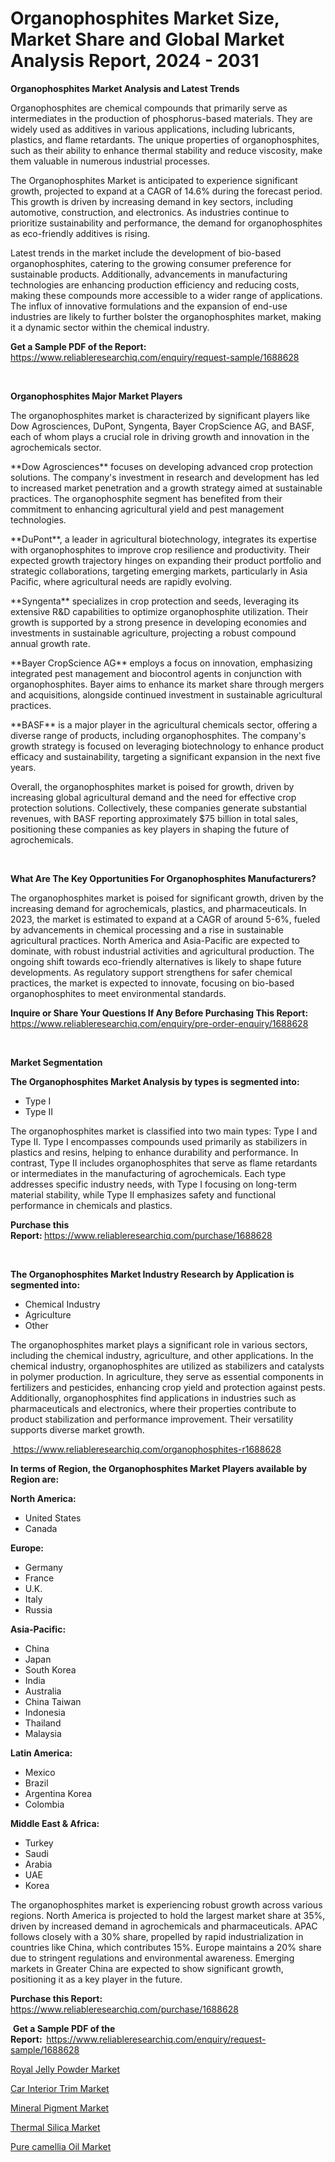 <p><h1>Organophosphites Market Size, Market Share and Global Market Analysis Report, 2024 - 2031</h1></p><p><strong>Organophosphites Market Analysis and Latest Trends</strong></p>
<p><p>Organophosphites are chemical compounds that primarily serve as intermediates in the production of phosphorus-based materials. They are widely used as additives in various applications, including lubricants, plastics, and flame retardants. The unique properties of organophosphites, such as their ability to enhance thermal stability and reduce viscosity, make them valuable in numerous industrial processes.</p><p>The Organophosphites Market is anticipated to experience significant growth, projected to expand at a CAGR of 14.6% during the forecast period. This growth is driven by increasing demand in key sectors, including automotive, construction, and electronics. As industries continue to prioritize sustainability and performance, the demand for organophosphites as eco-friendly additives is rising.</p><p>Latest trends in the market include the development of bio-based organophosphites, catering to the growing consumer preference for sustainable products. Additionally, advancements in manufacturing technologies are enhancing production efficiency and reducing costs, making these compounds more accessible to a wider range of applications. The influx of innovative formulations and the expansion of end-use industries are likely to further bolster the organophosphites market, making it a dynamic sector within the chemical industry.</p></p>
<p><strong>Get a Sample PDF of the Report:&nbsp;</strong> <a href="https://www.reliableresearchiq.com/enquiry/request-sample/1688628?utm_campaign=1686&utm_medium=2&utm_source=Github&utm_content=ia&utm_term=17102024&utm_id=organophosphites">https://www.reliableresearchiq.com/enquiry/request-sample/1688628</a></p>
<p>&nbsp;</p>
<p><strong>Organophosphites Major Market Players</strong></p>
<p><p>The organophosphites market is characterized by significant players like Dow Agrosciences, DuPont, Syngenta, Bayer CropScience AG, and BASF, each of whom plays a crucial role in driving growth and innovation in the agrochemicals sector.</p><p>**Dow Agrosciences** focuses on developing advanced crop protection solutions. The company's investment in research and development has led to increased market penetration and a growth strategy aimed at sustainable practices. The organophosphite segment has benefited from their commitment to enhancing agricultural yield and pest management technologies.</p><p>**DuPont**, a leader in agricultural biotechnology, integrates its expertise with organophosphites to improve crop resilience and productivity. Their expected growth trajectory hinges on expanding their product portfolio and strategic collaborations, targeting emerging markets, particularly in Asia Pacific, where agricultural needs are rapidly evolving.</p><p>**Syngenta** specializes in crop protection and seeds, leveraging its extensive R&D capabilities to optimize organophosphite utilization. Their growth is supported by a strong presence in developing economies and investments in sustainable agriculture, projecting a robust compound annual growth rate.</p><p>**Bayer CropScience AG** employs a focus on innovation, emphasizing integrated pest management and biocontrol agents in conjunction with organophosphites. Bayer aims to enhance its market share through mergers and acquisitions, alongside continued investment in sustainable agricultural practices.</p><p>**BASF** is a major player in the agricultural chemicals sector, offering a diverse range of products, including organophosphites. The company's growth strategy is focused on leveraging biotechnology to enhance product efficacy and sustainability, targeting a significant expansion in the next five years.</p><p>Overall, the organophosphites market is poised for growth, driven by increasing global agricultural demand and the need for effective crop protection solutions. Collectively, these companies generate substantial revenues, with BASF reporting approximately $75 billion in total sales, positioning these companies as key players in shaping the future of agrochemicals.</p></p>
<p>&nbsp;</p>
<p><strong>What Are The Key Opportunities For Organophosphites Manufacturers?</strong></p>
<p><p>The organophosphites market is poised for significant growth, driven by the increasing demand for agrochemicals, plastics, and pharmaceuticals. In 2023, the market is estimated to expand at a CAGR of around 5-6%, fueled by advancements in chemical processing and a rise in sustainable agricultural practices. North America and Asia-Pacific are expected to dominate, with robust industrial activities and agricultural production. The ongoing shift towards eco-friendly alternatives is likely to shape future developments. As regulatory support strengthens for safer chemical practices, the market is expected to innovate, focusing on bio-based organophosphites to meet environmental standards.</p></p>
<p><strong>Inquire or Share Your Questions If Any Before Purchasing This Report:</strong> <a href="https://www.reliableresearchiq.com/enquiry/pre-order-enquiry/1688628?utm_campaign=1686&utm_medium=2&utm_source=Github&utm_content=ia&utm_term=17102024&utm_id=organophosphites">https://www.reliableresearchiq.com/enquiry/pre-order-enquiry/1688628</a></p>
<p>&nbsp;</p>
<p><strong>Market Segmentation</strong></p>
<p><strong>The Organophosphites Market Analysis by types is segmented into:</strong></p>
<p><ul><li>Type I</li><li>Type II</li></ul></p>
<p><p>The organophosphites market is classified into two main types: Type I and Type II. Type I encompasses compounds used primarily as stabilizers in plastics and resins, helping to enhance durability and performance. In contrast, Type II includes organophosphites that serve as flame retardants or intermediates in the manufacturing of agrochemicals. Each type addresses specific industry needs, with Type I focusing on long-term material stability, while Type II emphasizes safety and functional performance in chemicals and plastics.</p></p>
<p><strong>Purchase this Report:&nbsp;</strong><a href="https://www.reliableresearchiq.com/purchase/1688628?utm_campaign=1686&utm_medium=2&utm_source=Github&utm_content=ia&utm_term=17102024&utm_id=organophosphites">https://www.reliableresearchiq.com/purchase/1688628</a></p>
<p>&nbsp;</p>
<p><strong>The Organophosphites Market Industry Research by Application is segmented into:</strong></p>
<p><ul><li>Chemical Industry</li><li>Agriculture</li><li>Other</li></ul></p>
<p><p>The organophosphites market plays a significant role in various sectors, including the chemical industry, agriculture, and other applications. In the chemical industry, organophosphites are utilized as stabilizers and catalysts in polymer production. In agriculture, they serve as essential components in fertilizers and pesticides, enhancing crop yield and protection against pests. Additionally, organophosphites find applications in industries such as pharmaceuticals and electronics, where their properties contribute to product stabilization and performance improvement. Their versatility supports diverse market growth.</p></p>
<p><a href="https://www.reliableresearchiq.com/organophosphites-r1688628?utm_campaign=1686&utm_medium=2&utm_source=Github&utm_content=ia&utm_term=17102024&utm_id=organophosphites">&nbsp;https://www.reliableresearchiq.com/organophosphites-r1688628</a></p>
<p><strong>In terms of Region, the Organophosphites Market Players available by Region are:</strong></p>
<p>
    <p> <strong> North America: </strong>
        <ul>
            <li>United States</li>
            <li>Canada</li>
        </ul>
        </p> 
    <p> <strong> Europe: </strong>
        <ul>
            <li>Germany</li>
            <li>France</li>
            <li>U.K.</li>
            <li>Italy</li>
            <li>Russia</li>
        </ul>
        </p> 
    <p> <strong> Asia-Pacific: </strong>
        <ul>
            <li>China</li>
            <li>Japan</li>
            <li>South Korea</li>
            <li>India</li>
            <li>Australia</li>
            <li>China Taiwan</li>
            <li>Indonesia</li>
            <li>Thailand</li>
            <li>Malaysia</li>
        </ul>
        </p> 
    <p> <strong> Latin America: </strong>
        <ul>
            <li>Mexico</li>
            <li>Brazil</li>
            <li>Argentina Korea</li>
            <li>Colombia</li>
        </ul>
        </p> 
    <p> <strong> Middle East & Africa: </strong>
        <ul>
            <li>Turkey</li>
            <li>Saudi</li>
            <li>Arabia</li>
            <li>UAE</li>
            <li>Korea</li>
        </ul>
    </p>
    </p>
<p><p>The organophosphites market is experiencing robust growth across various regions. North America is projected to hold the largest market share at 35%, driven by increased demand in agrochemicals and pharmaceuticals. APAC follows closely with a 30% share, propelled by rapid industrialization in countries like China, which contributes 15%. Europe maintains a 20% share due to stringent regulations and environmental awareness. Emerging markets in Greater China are expected to show significant growth, positioning it as a key player in the future.</p></p>
<p><strong>Purchase this Report: </strong><a href="https://www.reliableresearchiq.com/purchase/1688628?utm_campaign=1686&utm_medium=2&utm_source=Github&utm_content=ia&utm_term=17102024&utm_id=organophosphites">https://www.reliableresearchiq.com/purchase/1688628</a></p>
<p>&nbsp;<strong>Get a Sample PDF of the Report:&nbsp;&nbsp;</strong><a href="https://www.reliableresearchiq.com/enquiry/request-sample/1688628?utm_campaign=1686&utm_medium=2&utm_source=Github&utm_content=ia&utm_term=17102024&utm_id=organophosphites">https://www.reliableresearchiq.com/enquiry/request-sample/1688628</a></p>
<p><strong></strong></p>
<p><p><a href="https://www.linkedin.com/pulse/royal-jelly-powder-market-velocity-133-cagr-trajectory-2024-2031-t0m2f?utm_campaign=1686&utm_medium=2&utm_source=Github&utm_content=ia&utm_term=17102024&utm_id=organophosphites">Royal Jelly Powder Market</a></p><p><a href="https://www.linkedin.com/pulse/car-interior-trim-market-segmentation-geographical-regions-forcast-txqoe?utm_campaign=1686&utm_medium=2&utm_source=Github&utm_content=ia&utm_term=17102024&utm_id=organophosphites">Car Interior Trim Market</a></p><p><a href="https://www.linkedin.com/pulse/emerging-opportunities-challenges-global-mineral-pigment-market-slolf?utm_campaign=1686&utm_medium=2&utm_source=Github&utm_content=ia&utm_term=17102024&utm_id=organophosphites">Mineral Pigment Market</a></p><p><a href="https://www.linkedin.com/pulse/strategic-roadmap-success-global-thermal-silica-market-analysis-mgyif?utm_campaign=1686&utm_medium=2&utm_source=Github&utm_content=ia&utm_term=17102024&utm_id=organophosphites">Thermal Silica Market</a></p><p><a href="https://www.linkedin.com/pulse/pure-camellia-oil-market-size-share-analysis-growth-trends-jjf5f?utm_campaign=1686&utm_medium=2&utm_source=Github&utm_content=ia&utm_term=17102024&utm_id=organophosphites">Pure camellia Oil Market</a></p></p>